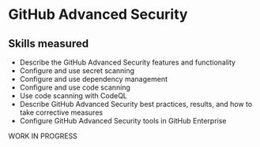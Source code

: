 # GitHub Advanced Security

## Skills measured

- Describe the GitHub Advanced Security features and functionality
- Configure and use secret scanning
- Configure and use dependency management
- Configure and use code scanning
- Use code scanning with CodeQL
- Describe GitHub Advanced Security best practices, results, and how to take corrective measures
- Configure GitHub Advanced Security tools in GitHub Enterprise

WORK IN PROGRESS
